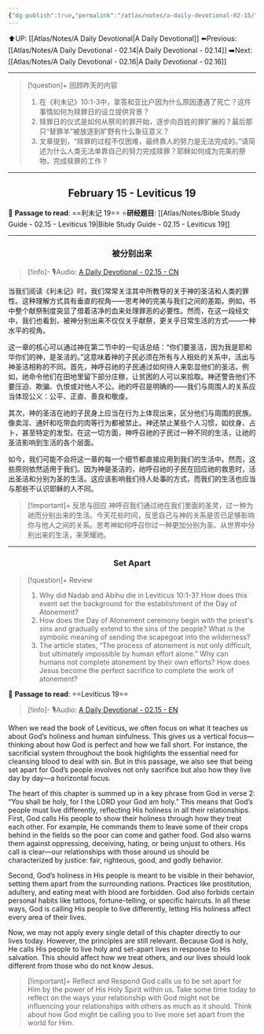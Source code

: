 ```yaml
---
{"dg-publish":true,"permalink":"/atlas/notes/a-daily-devotional-02-15/","noteIcon":""}
---
```


 ⬆️UP: [[Atlas/Notes/A Daily Devotional\|A Daily Devotional]]
⬅️Previous: [[Atlas/Notes/A Daily Devotional - 02.14\|A Daily Devotional - 02.14]]
➡️Next: [[Atlas/Notes/A Daily Devotional - 02.16\|A Daily Devotional - 02.16]]

---

> [!question]+ 回顾昨天的内容
> 1. 在《利未记》10:1-3中，拿答和亚比户因为什么原因遭遇了死亡？这件事情如何为赎罪日的设立提供背景？
> 2. 赎罪日的仪式是如何从祭司的罪开始，逐步向百姓的罪扩展的？最后那只“替罪羊”被放逐到旷野有什么象征意义？
> 3. 文章提到，“赎罪的过程不仅困难，最终靠人的努力是无法完成的。”请简述为什么人类无法单靠自己的努力完成赎罪？耶稣如何成为完美的祭物，完成赎罪的工作？

---
## <center>February 15 - Leviticus 19</center>

📖 **Passage to read**: ==利未记 19==
⭐**研经题目**: [[Atlas/Notes/Bible Study Guide - 02.15 - Leviticus 19\|Bible Study Guide - 02.15 - Leviticus 19]]

---
### <center>被分别出来</center>

> [!info]- 🎙️Audio: [A Daily Devotional - 02.15 - CN]()

当我们阅读《利未记》时，我们常常关注其中所教导的关于神的圣洁和人类的罪性。这种理解方式具有垂直的视角——思考神的完美与我们之间的差距。例如，书中整个献祭制度突显了借着洁净的血来处理罪恶的必要性。然而，在这一段经文中，我们也看到，被神分别出来不仅仅关乎献祭，更关乎日常生活的方式——一种水平的视角。

这一章的核心可以通过神在第二节中的一句话总结：“你们要圣洁，因为我是耶和华你们的神，是圣洁的。”这意味着神的子民必须在所有与人相处的关系中，活出与神圣洁相称的不同。首先，神呼召祂的子民通过如何待人来彰显他们的圣洁。例如，祂命令他们在田地里留下部分庄稼，让贫困的人可以来拾取。神还警告他们不要压迫、欺骗、仇恨或对他人不公。祂的呼召是明确的——我们与周围人的关系应当体现公义：公平、正直、善良和敬虔。

其次，神的圣洁在祂的子民身上应当在行为上体现出来，区分他们与周围的民族。像卖淫、通奸和吃带血的肉等行为都被禁止。神还禁止某些个人习惯，如纹身、占卜，甚至特定的发型。在这一切方面，神呼召祂的子民过一种不同的生活，让祂的圣洁影响到生活的各个层面。

如今，我们可能不会将这一章的每一个细节都直接应用到我们的生活中。然而，这些原则依然适用于我们。因为神是圣洁的，祂呼召祂的子民在回应祂的救恩时，活出圣洁和分别为圣的生活。这应该影响我们待人处事的方式，而我们的生活也应当与那些不认识耶稣的人不同。

> [!important]+ 反思与回应
神呼召我们通过祂在我们里面的圣灵，过一种为祂而分别出来的生活。今天花些时间，反思自己与神的关系是否已足够影响你与他人之间的关系。思考神如何呼召你过一种更加分别为圣、从世界中分别出来的生活，来荣耀祂。


---
### <center>Set Apart</center>

> [!question]+ Review
> 1. Why did Nadab and Abihu die in Leviticus 10:1-3? How does this event set the background for the establishment of the Day of Atonement?
> 2. How does the Day of Atonement ceremony begin with the priest's sins and gradually extend to the sins of the people? What is the symbolic meaning of sending the scapegoat into the wilderness?
> 3. The article states, “The process of atonement is not only difficult, but ultimately impossible by human effort alone.” Why can humans not complete atonement by their own efforts? How does Jesus become the perfect sacrifice to complete the work of atonement?

📖 **Passage to read**: ==Leviticus 19==

> [!info]- 🎙️Audio: [A Daily Devotional - 02.15 - EN]()  

When we read the book of Leviticus, we often focus on what it teaches us about God’s holiness and human sinfulness. This gives us a vertical focus—thinking about how God is perfect and how we fall short. For instance, the sacrificial system throughout the book highlights the essential need for cleansing blood to deal with sin. But in this passage, we also see that being set apart for God’s people involves not only sacrifice but also how they live day by day—a horizontal focus.

The heart of this chapter is summed up in a key phrase from God in verse 2: “You shall be holy, for I the LORD your God am holy.” This means that God’s people must live differently, reflecting His holiness in all their relationships. First, God calls His people to show their holiness through how they treat each other. For example, He commands them to leave some of their crops behind in the fields so the poor can come and gather food. God also warns them against oppressing, deceiving, hating, or being unjust to others. His call is clear—our relationships with those around us should be characterized by justice: fair, righteous, good, and godly behavior.

Second, God’s holiness in His people is meant to be visible in their behavior, setting them apart from the surrounding nations. Practices like prostitution, adultery, and eating meat with blood are forbidden. God also forbids certain personal habits like tattoos, fortune-telling, or specific haircuts. In all these ways, God is calling His people to live differently, letting His holiness affect every area of their lives.

Now, we may not apply every single detail of this chapter directly to our lives today. However, the principles are still relevant. Because God is holy, He calls His people to live holy and set-apart lives in response to His salvation. This should affect how we treat others, and our lives should look different from those who do not know Jesus.

> [!important]+ Reflect and Respond
God calls us to be set apart for Him by the power of His Holy Spirit within us. Take some time today to reflect on the ways your relationship with God might not be influencing your relationships with others as much as it should. Think about how God might be calling you to live more set apart from the world for Him.


























